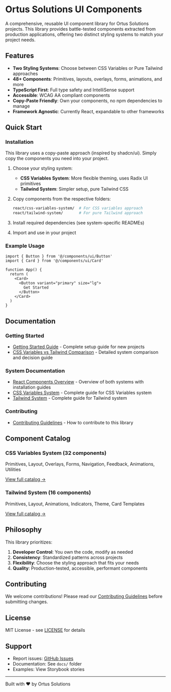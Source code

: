 # Ortus Solutions UI Components

A comprehensive, reusable UI component library for Ortus Solutions projects. This library provides battle-tested components extracted from production applications, offering two distinct styling systems to match your project needs.

## Features

- **Two Styling Systems**: Choose between CSS Variables or Pure Tailwind approaches
- **48+ Components**: Primitives, layouts, overlays, forms, animations, and more
- **TypeScript First**: Full type safety and IntelliSense support
- **Accessible**: WCAG AA compliant components
- **Copy-Paste Friendly**: Own your components, no npm dependencies to manage
- **Framework Agnostic**: Currently React, expandable to other frameworks

## Quick Start

### Installation

This library uses a copy-paste approach (inspired by shadcn/ui). Simply copy the components you need into your project.

1. Choose your styling system:
   - **CSS Variables System**: More flexible theming, uses Radix UI primitives
   - **Tailwind System**: Simpler setup, pure Tailwind CSS

2. Copy components from the respective folders:
   ```bash
   react/css-variables-system/  # For CSS variables approach
   react/tailwind-system/       # For pure Tailwind approach
   ```

3. Install required dependencies (see system-specific READMEs)

4. Import and use in your project

### Example Usage

```tsx
import { Button } from '@/components/ui/Button'
import { Card } from '@/components/ui/Card'

function App() {
  return (
    <Card>
      <Button variant="primary" size="lg">
        Get Started
      </Button>
    </Card>
  )
}
```

## Documentation

### Getting Started
- [Getting Started Guide](./docs/getting-started.md) - Complete setup guide for new projects
- [CSS Variables vs Tailwind Comparison](./docs/css-variables-vs-tailwind.md) - Detailed system comparison and decision guide

### System Documentation
- [React Components Overview](./react/README.md) - Overview of both systems with installation guides
- [CSS Variables System](./react/css-variables-system/README.md) - Complete guide for CSS Variables system
- [Tailwind System](./react/tailwind-system/README.md) - Complete guide for Tailwind system

### Contributing
- [Contributing Guidelines](./CONTRIBUTING.md) - How to contribute to this library

## Component Catalog

### CSS Variables System (32 components)
Primitives, Layout, Overlays, Forms, Navigation, Feedback, Animations, Utilities

[View full catalog →](./react/css-variables-system/README.md)

### Tailwind System (16 components)
Primitives, Layout, Animations, Indicators, Theme, Card Templates

[View full catalog →](./react/tailwind-system/README.md)

## Philosophy

This library prioritizes:

1. **Developer Control**: You own the code, modify as needed
2. **Consistency**: Standardized patterns across projects
3. **Flexibility**: Choose the styling approach that fits your needs
4. **Quality**: Production-tested, accessible, performant components

## Contributing

We welcome contributions! Please read our [Contributing Guidelines](./CONTRIBUTING.md) before submitting changes.

## License

MIT License - see [LICENSE](./LICENSE) for details

## Support

- Report issues: [GitHub Issues](https://github.com/NitishGupta2306/custom-ui-components-ortus-solutions/issues)
- Documentation: See `docs/` folder
- Examples: View Storybook stories

---

Built with ❤️ by Ortus Solutions
